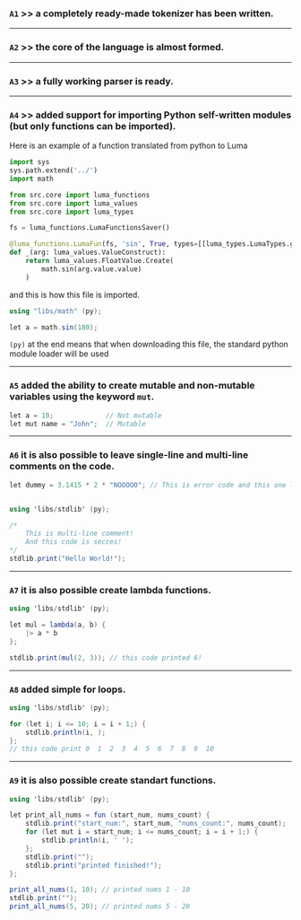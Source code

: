 
### ```A1``` >> a completely ready-made tokenizer has been written.
---
### ```A2``` >> the core of the language is almost formed.
---
### ```A3``` >> a fully working parser is ready.
---
### ```A4``` >> added support for importing Python self-written modules (but only functions can be imported).

Here is an example of a function translated from python to Luma
```python
import sys
sys.path.extend('../')
import math

from src.core import luma_functions
from src.core import luma_values
from src.core import luma_types

fs = luma_functions.LumaFunctionsSaver()

@luma_functions.LumaFun(fs, 'sin', True, types=[[luma_types.LumaTypes.get('Float'), luma_types.LumaTypes.get('Int')]])
def _(arg: luma_values.ValueConstruct):
    return luma_values.FloatValue.Create(
        math.sin(arg.value.value)
    )
```
and this is how this file is imported.
```cs
using "libs/math" (py);

let a = math.sin(180);
```
```(py)``` at the end means that when downloading this file, the standard python module loader will be used

---

### ```A5``` added the ability to create mutable and non-mutable variables using the keyword ```mut```.
```cs
let a = 10;             // Not mutable
let mut name = "John";  // Mutable
```

---

### ```A6``` it is also possible to leave single-line and multi-line comments on the code.
```cs
let dummy = 3.1415 * 2 * "NOOOOO"; // This is error code and this one line comment!


using 'libs/stdlib' (py);

/*
    This is multi-line comment!
    And this code is secces!
*/
stdlib.print("Hello World!");
```

---

### ```A7``` it is also possible create lambda functions.
```cs
using 'libs/stdlib' (py);

let mul = lambda(a, b) {
    |> a * b
};

stdlib.print(mul(2, 3)); // this code printed 6!
```

---

### ```A8``` added simple for loops.
```cs
using 'libs/stdlib' (py);

for (let i; i <= 10; i = i + 1;) {
    stdlib.println(i, );
};
// this code print 0  1  2  3  4  5  6  7  8  9  10
```

---

### ```A9``` it is also possible create standart functions.
```cs
using 'libs/stdlib' (py);

let print_all_nums = fun (start_num, nums_count) {
    stdlib.print("start_num:", start_num, "nums_count:", nums_count);
    for (let mut i = start_num; i <= nums_count; i = i + 1;) {
        stdlib.println(i, ' ');
    };
    stdlib.print("");
    stdlib.print("printed finished!");
};

print_all_nums(1, 10); // printed nums 1 - 10
stdlib.print("");
print_all_nums(5, 20); // printed nums 5 - 20
```
